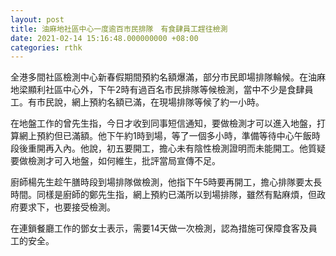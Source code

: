 ```yaml
---
layout: post
title: 油麻地社區中心一度逾百市民排隊　有食肆員工趕往檢測
date: 2021-02-14 15:16:48.000000000 +08:00
categories: rthk
---
```


全港多間社區檢測中心新春假期間預約名額爆滿，部分市民即場排隊輪候。在油麻地梁顯利社區中心外，下午2時有過百名市民排隊等候檢測，當中不少是食肆員工。有市民說，網上預約名額已滿，在現場排隊等候了約一小時。

在地盤工作的曾先生指，今日才收到同事短信通知，要做檢測才可以進入地盤，打算網上預約但已滿額。他下午約1時到場，等了一個多小時，準備等待中心午飯時段後重開再入內。他說，初五要開工，擔心未有陰性檢測證明而未能開工。他質疑要做檢測才可入地盤，如何維生，批評當局宣傳不足。

廚師楊先生趁午膳時段到場排隊做檢測，他指下午5時要再開工，擔心排隊要太長時間。同樣是廚師的鄭先生指，網上預約已滿所以到場排隊，雖然有點麻煩，但政府要求下，也要接受檢測。

在連鎖餐廳工作的鄧女士表示，需要14天做一次檢測，認為措施可保障食客及員工的安全。
